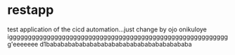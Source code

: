 # restapp
test application of the cicd automation...just  change by ojo
onikuloye
iggggggggggggggggggggggggggggggggggggggggggggggggggggggggggg'eeeeeee
d1babababababababababababababababababababa
